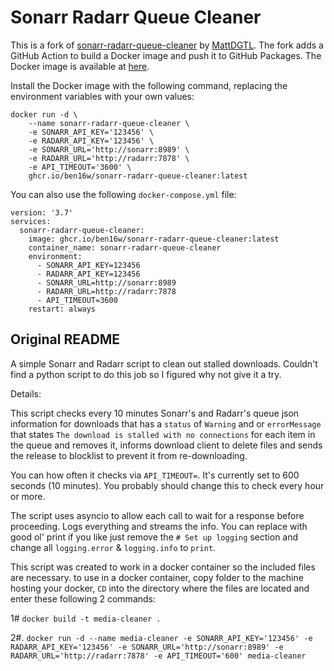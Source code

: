 # Sonarr Radarr Queue Cleaner

This is a fork of [sonarr-radarr-queue-cleaner](https://github.com/MattDGTL/sonarr-radarr-queue-cleaner) by [MattDGTL](https://github.com/MattDGTL). The fork adds a GitHub Action to build a Docker image and push it to GitHub Packages. The Docker image is available at [here](https://github.com/RikMerkens/sonarr-radarr-queue-cleaner/pkgs/container/sonarr-radarr-queue-cleaner). 

Install the Docker image with the following command, replacing the environment variables with your own values:

    docker run -d \
        --name sonarr-radarr-queue-cleaner \
        -e SONARR_API_KEY='123456' \
        -e RADARR_API_KEY='123456' \
        -e SONARR_URL='http://sonarr:8989' \
        -e RADARR_URL='http://radarr:7878' \
        -e API_TIMEOUT='3600' \
        ghcr.io/ben16w/sonarr-radarr-queue-cleaner:latest

You can also use the following `docker-compose.yml` file:

    version: '3.7'
    services:
      sonarr-radarr-queue-cleaner:
        image: ghcr.io/ben16w/sonarr-radarr-queue-cleaner:latest
        container_name: sonarr-radarr-queue-cleaner
        environment:
          - SONARR_API_KEY=123456
          - RADARR_API_KEY=123456
          - SONARR_URL=http://sonarr:8989
          - RADARR_URL=http://radarr:7878
          - API_TIMEOUT=3600
        restart: always

## Original README

A simple Sonarr and Radarr script to clean out stalled downloads.
Couldn't find a python script to do this job so I figured why not give it a try.

Details:

This script checks every 10 minutes Sonarr's and Radarr's queue json information for downloads that has a `status` of `Warning` and or `errorMessage` that states `The download is stalled with no connections` for each item in the queue and removes it, informs download client to delete files and sends the release to blocklist to prevent it from re-downloading.

You can how often it checks via `API_TIMEOUT=`. It's currently set to 600 seconds (10 minutes). You probably should change this to check every hour or more.

The script uses asyncio to allow each call to wait for a response before proceeding.
Logs everything and streams the info. You can replace with good ol' print if you like just remove the `# Set up logging` section and change all `logging.error` & `logging.info` to `print`.

This script was created to work in a docker container so the included files are necessary.
to use in a docker container, copy folder to the machine hosting your docker, `CD` into the directory where the files are located and enter these following 2 commands:

1# `docker build -t media-cleaner .`

2#. `docker run -d --name media-cleaner -e SONARR_API_KEY='123456' -e RADARR_API_KEY='123456' -e SONARR_URL='http://sonarr:8989' -e RADARR_URL='http://radarr:7878' -e API_TIMEOUT='600' media-cleaner`
